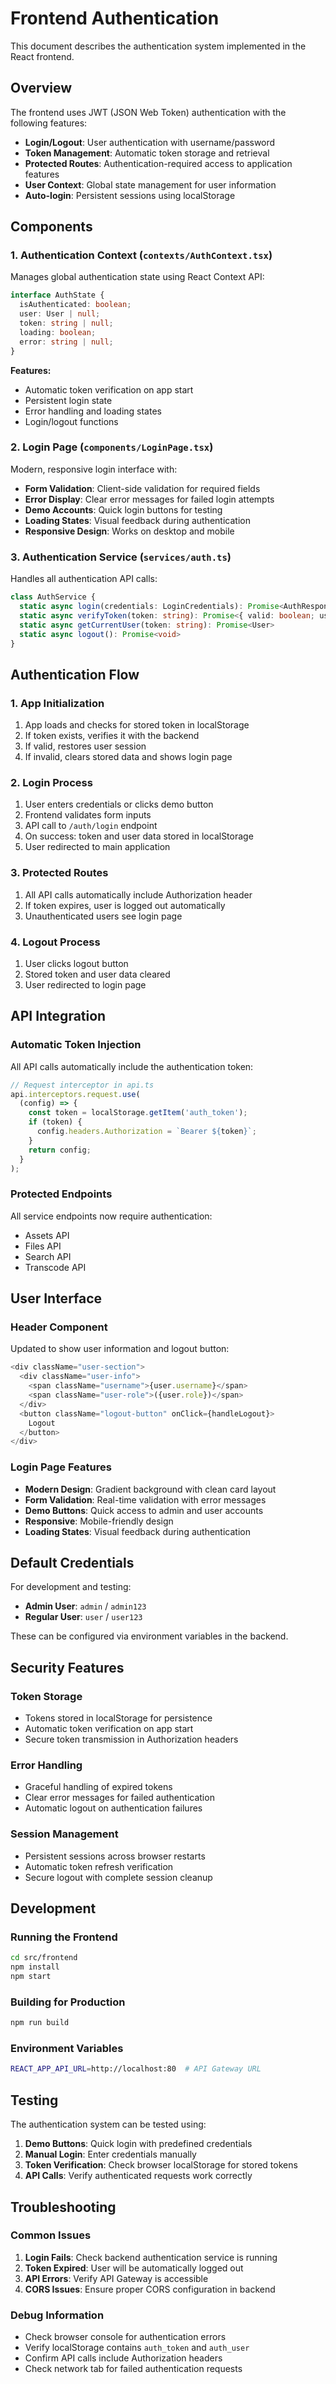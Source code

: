 # Frontend Authentication

This document describes the authentication system implemented in the React frontend.

## Overview

The frontend uses JWT (JSON Web Token) authentication with the following features:

- **Login/Logout**: User authentication with username/password
- **Token Management**: Automatic token storage and retrieval
- **Protected Routes**: Authentication-required access to application features
- **User Context**: Global state management for user information
- **Auto-login**: Persistent sessions using localStorage

## Components

### 1. Authentication Context (`contexts/AuthContext.tsx`)

Manages global authentication state using React Context API:

```typescript
interface AuthState {
  isAuthenticated: boolean;
  user: User | null;
  token: string | null;
  loading: boolean;
  error: string | null;
}
```

**Features:**
- Automatic token verification on app start
- Persistent login state
- Error handling and loading states
- Login/logout functions

### 2. Login Page (`components/LoginPage.tsx`)

Modern, responsive login interface with:

- **Form Validation**: Client-side validation for required fields
- **Error Display**: Clear error messages for failed login attempts
- **Demo Accounts**: Quick login buttons for testing
- **Loading States**: Visual feedback during authentication
- **Responsive Design**: Works on desktop and mobile

### 3. Authentication Service (`services/auth.ts`)

Handles all authentication API calls:

```typescript
class AuthService {
  static async login(credentials: LoginCredentials): Promise<AuthResponse>
  static async verifyToken(token: string): Promise<{ valid: boolean; user?: User }>
  static async getCurrentUser(token: string): Promise<User>
  static async logout(): Promise<void>
}
```

## Authentication Flow

### 1. App Initialization
1. App loads and checks for stored token in localStorage
2. If token exists, verifies it with the backend
3. If valid, restores user session
4. If invalid, clears stored data and shows login page

### 2. Login Process
1. User enters credentials or clicks demo button
2. Frontend validates form inputs
3. API call to `/auth/login` endpoint
4. On success: token and user data stored in localStorage
5. User redirected to main application

### 3. Protected Routes
1. All API calls automatically include Authorization header
2. If token expires, user is logged out automatically
3. Unauthenticated users see login page

### 4. Logout Process
1. User clicks logout button
2. Stored token and user data cleared
3. User redirected to login page

## API Integration

### Automatic Token Injection

All API calls automatically include the authentication token:

```typescript
// Request interceptor in api.ts
api.interceptors.request.use(
  (config) => {
    const token = localStorage.getItem('auth_token');
    if (token) {
      config.headers.Authorization = `Bearer ${token}`;
    }
    return config;
  }
);
```

### Protected Endpoints

All service endpoints now require authentication:
- Assets API
- Files API
- Search API
- Transcode API

## User Interface

### Header Component

Updated to show user information and logout button:

```typescript
<div className="user-section">
  <div className="user-info">
    <span className="username">{user.username}</span>
    <span className="user-role">({user.role})</span>
  </div>
  <button className="logout-button" onClick={handleLogout}>
    Logout
  </button>
</div>
```

### Login Page Features

- **Modern Design**: Gradient background with clean card layout
- **Form Validation**: Real-time validation with error messages
- **Demo Buttons**: Quick access to admin and user accounts
- **Responsive**: Mobile-friendly design
- **Loading States**: Visual feedback during authentication

## Default Credentials

For development and testing:

- **Admin User**: `admin` / `admin123`
- **Regular User**: `user` / `user123`

These can be configured via environment variables in the backend.

## Security Features

### Token Storage
- Tokens stored in localStorage for persistence
- Automatic token verification on app start
- Secure token transmission in Authorization headers

### Error Handling
- Graceful handling of expired tokens
- Clear error messages for failed authentication
- Automatic logout on authentication failures

### Session Management
- Persistent sessions across browser restarts
- Automatic token refresh verification
- Secure logout with complete session cleanup

## Development

### Running the Frontend

```bash
cd src/frontend
npm install
npm start
```

### Building for Production

```bash
npm run build
```

### Environment Variables

```bash
REACT_APP_API_URL=http://localhost:80  # API Gateway URL
```

## Testing

The authentication system can be tested using:

1. **Demo Buttons**: Quick login with predefined credentials
2. **Manual Login**: Enter credentials manually
3. **Token Verification**: Check browser localStorage for stored tokens
4. **API Calls**: Verify authenticated requests work correctly

## Troubleshooting

### Common Issues

1. **Login Fails**: Check backend authentication service is running
2. **Token Expired**: User will be automatically logged out
3. **API Errors**: Verify API Gateway is accessible
4. **CORS Issues**: Ensure proper CORS configuration in backend

### Debug Information

- Check browser console for authentication errors
- Verify localStorage contains `auth_token` and `auth_user`
- Confirm API calls include Authorization headers
- Check network tab for failed authentication requests 